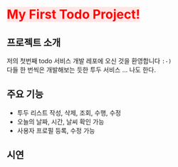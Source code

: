 # <span style="background-color:#FFE6E6; color: red">My First Todo Project!</span>

## 프로젝트 소개

저의 첫번째 todo 서비스 개발 레포에 오신 것을 환영합니다 `:-)`
<br />
다들 한 번씩은 개발해보는 듯한 투두 서비스 ... 나도 한다.

## 주요 기능

- 투두 리스트 작성, 삭제, 조회, 수행, 수정
- 오늘의 날짜, 시간, 날씨 확인 가능
- 사용자 프로필 등록, 수정 가능

## 시연
